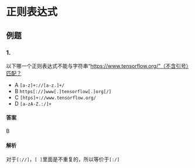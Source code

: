 # 正则表达式



## 例题

### 1.

以下哪一个正则表达式不能与字符串“https://www.tensorflow.org/”（不含引号）匹配？

- A `[a-z]+://[a-z.]+/`
- B `https[://]www[.]tensorflow[.]org[/]`
- C `[htps]+://www.tensorflow.org/`
- D `[a-zA-Z.:/]+`

#### 答案

B

#### 解析

对于`[://]`，`[ ]`里面是不重复的，所以等价于`[:/]`